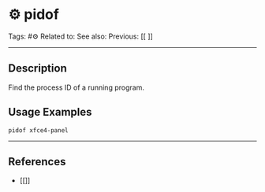 # ⚙️ pidof
Tags: #⚙️ 
Related to: 
See also: 
Previous: [[ ]]

---
## Description

Find the process ID of a running program.

## Usage Examples

	pidof xfce4-panel

---
## References
- [[]]